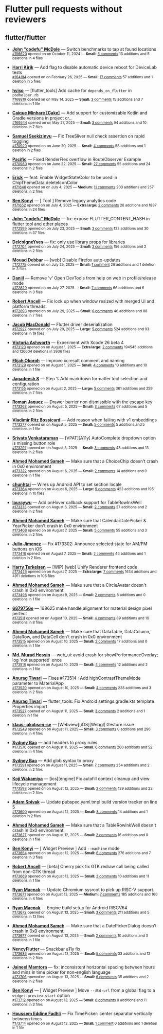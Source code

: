 # Flutter pull requests without reviewers

## flutter/flutter

* **[John "codefu" McDole](https://github.com/jtmcdole)** &mdash; Switch benchmarks to tap at found locations<br />
  <sub>[#156620](https://github.com/flutter/flutter/pull/156620) opened on on October 11, 2024 &mdash; **Small:** [5 comments](https://github.com/flutter/flutter/pull/156620) 13 additions and 5 deletions in 4 files</sub><br />

* **[Harri Kirik](https://github.com/harri35)** &mdash; Add flag to disable automatic device reboot for DeviceLab tests<br />
  <sub>[#164184](https://github.com/flutter/flutter/pull/164184) opened on on February 26, 2025 &mdash; **Small:** [17 comments](https://github.com/flutter/flutter/pull/164184) 57 additions and 1 deletion in 5 files</sub><br />

* **[hyiso](https://github.com/hyiso)** &mdash; [flutter_tools] Add cache for `depends_on_flutter` in `podhelper.rb`<br />
  <sub>[#168819](https://github.com/flutter/flutter/pull/168819) opened on on May 14, 2025 &mdash; **Small:** [3 comments](https://github.com/flutter/flutter/pull/168819) 15 additions and 7 deletions in 1 file</sub><br />

* **[Caique Minhare [Cake]](https://github.com/ca-ke)** &mdash; Add support for customizable Kotlin and Gradle versions in project cr…<br />
  <sub>[#169544](https://github.com/flutter/flutter/pull/169544) opened on on May 27, 2025 &mdash; **Small:** [3 comments](https://github.com/flutter/flutter/pull/169544) 94 additions and 10 deletions in 7 files</sub><br />

* **[Samuel Ssekizinvu](https://github.com/samuelkchris)** &mdash; Fix TreeSliver null check assertion on rapid toggling<br />
  <sub>[#170929](https://github.com/flutter/flutter/pull/170929) opened on on June 20, 2025 &mdash; **Small:** [4 comments](https://github.com/flutter/flutter/pull/170929) 58 additions and 1 deletion in 2 files</sub><br />

* **[Pacific](https://github.com/prash4931)** &mdash; Fixed RenderFlex overflow in RouteObserver Example<br />
  <sub>[#170980](https://github.com/flutter/flutter/pull/170980) opened on on June 22, 2025 &mdash; **Small:** [27 comments](https://github.com/flutter/flutter/pull/170980) 55 additions and 24 deletions in 2 files</sub><br />

* **[Erick](https://github.com/erickzanardo)** &mdash; feat: Enable WidgetStateColor to be used in ChipThemeData.deleteIconColor<br />
  <sub>[#171646](https://github.com/flutter/flutter/pull/171646) opened on on July 4, 2025 &mdash; **Medium:** [11 comments](https://github.com/flutter/flutter/pull/171646) 203 additions and 257 deletions in 2 files</sub><br />

* **[Ben Konyi](https://github.com/bkonyi)** &mdash; [ Tool ] Remove legacy analytics code<br />
  <sub>[#171652](https://github.com/flutter/flutter/pull/171652) opened on on July 4, 2025 &mdash; **Extra large:** [2 comments](https://github.com/flutter/flutter/pull/171652) 28 additions and 1837 deletions in 24 files</sub><br />

* **[John "codefu" McDole](https://github.com/jtmcdole)** &mdash; fix: expose FLUTTER_CONTENT_HASH in flutter tool and other places<br />
  <sub>[#172599](https://github.com/flutter/flutter/pull/172599) opened on on July 23, 2025 &mdash; **Small:** [3 comments](https://github.com/flutter/flutter/pull/172599) 123 additions and 30 deletions in 37 files</sub><br />

* **[DelcoigneYves](https://github.com/DelcoigneYves)** &mdash; fix: only use library props for libraries<br />
  <sub>[#172704](https://github.com/flutter/flutter/pull/172704) opened on on July 24, 2025 &mdash; **Small:** [3 comments](https://github.com/flutter/flutter/pull/172704) 156 additions and 2 deletions in 2 files</sub><br />

* **[Mouad Debbar](https://github.com/mdebbar)** &mdash; [web] Disable Firefox auto-updates<br />
  <sub>[#172775](https://github.com/flutter/flutter/pull/172775) opened on on July 25, 2025 &mdash; **Small:** [1 comment](https://github.com/flutter/flutter/pull/172775) 26 additions and 1 deletion in 3 files</sub><br />

* **[Daniil](https://github.com/danwirele)** &mdash; Remove 'v' Open DevTools from help on web in profile/release mode<br />
  <sub>[#172829](https://github.com/flutter/flutter/pull/172829) opened on on July 27, 2025 &mdash; **Small:** [7 comments](https://github.com/flutter/flutter/pull/172829) 66 additions and 6 deletions in 3 files</sub><br />

* **[Robert Ancell](https://github.com/robert-ancell)** &mdash; Fix lock up when window resized with merged UI and platform threads.<br />
  <sub>[#172893](https://github.com/flutter/flutter/pull/172893) opened on on July 29, 2025 &mdash; **Small:** [6 comments](https://github.com/flutter/flutter/pull/172893) 46 additions and 88 deletions in 7 files</sub><br />

* **[Jacob MacDonald](https://github.com/jakemac53)** &mdash; Flutter driver deserialization<br />
  <sub>[#172927](https://github.com/flutter/flutter/pull/172927) opened on on July 29, 2025 &mdash; **Large:** [5 comments](https://github.com/flutter/flutter/pull/172927) 524 additions and 93 deletions in 19 files</sub><br />

* **[Victoria Ashworth](https://github.com/vashworth)** &mdash; Experiment with Xcode 26 beta 4<br />
  <sub>[#173123](https://github.com/flutter/flutter/pull/173123) opened on on August 1, 2025 &mdash; **Extra large:** [2 comments](https://github.com/flutter/flutter/pull/173123) 194545 additions and 126604 deletions in 3906 files</sub><br />

* **[Elijah Okoroh](https://github.com/okorohelijah)** &mdash; Improve xcresult comment and naming<br />
  <sub>[#173129](https://github.com/flutter/flutter/pull/173129) opened on on August 1, 2025 &mdash; **Small:** [4 comments](https://github.com/flutter/flutter/pull/173129) 10 additions and 10 deletions in 1 file</sub><br />

* **[Jagadeesh S](https://github.com/jagadeesh8682)** &mdash; Step 1: Add markdown formatter tool selection and configuration<br />
  <sub>[#173155](https://github.com/flutter/flutter/pull/173155) opened on on August 2, 2025 &mdash; **Large:** [5 comments](https://github.com/flutter/flutter/pull/173155) 361 additions and 259 deletions in 7 files</sub><br />

* **[Roman Jaquez](https://github.com/romanejaquez)** &mdash; Drawer barrier non dismissible with the escape key<br />
  <sub>[#173263](https://github.com/flutter/flutter/pull/173263) opened on on August 5, 2025 &mdash; **Small:** [3 comments](https://github.com/flutter/flutter/pull/173263) 67 additions and 5 deletions in 2 files</sub><br />

* **[Vladimir Ritz Bossicard](https://github.com/vbossica)** &mdash; Add reason when failing with v1 embeddings<br />
  <sub>[#173277](https://github.com/flutter/flutter/pull/173277) opened on on August 5, 2025 &mdash; **Small:** [5 comments](https://github.com/flutter/flutter/pull/173277) 5 additions and 5 deletions in 1 file</sub><br />

* **[Srivats Venkataraman](https://github.com/srivats22)** &mdash; [VPAT][A11y] AutoComplete dropdown option is missing button role<br />
  <sub>[#173297](https://github.com/flutter/flutter/pull/173297) opened on on August 5, 2025 &mdash; **Small:** [3 comments](https://github.com/flutter/flutter/pull/173297) 48 additions and 13 deletions in 2 files</sub><br />

* **[Ahmed Mohamed Sameh](https://github.com/ahmedsameha1)** &mdash; Make sure that a ChoiceChip doesn't crash in 0x0 environment<br />
  <sub>[#173322](https://github.com/flutter/flutter/pull/173322) opened on on August 6, 2025 &mdash; **Small:** [2 comments](https://github.com/flutter/flutter/pull/173322) 14 additions and 0 deletions in 1 file</sub><br />

* **[chunhtai](https://github.com/chunhtai)** &mdash; Wires up Android API to set section locale<br />
  <sub>[#173364](https://github.com/flutter/flutter/pull/173364) opened on on August 6, 2025 &mdash; **Large:** [9 comments](https://github.com/flutter/flutter/pull/173364) 423 additions and 195 deletions in 10 files</sub><br />

* **[lauraywu](https://github.com/lauraywu)** &mdash; Add onHover callback support for TableRowInkWell<br />
  <sub>[#173373](https://github.com/flutter/flutter/pull/173373) opened on on August 6, 2025 &mdash; **Small:** [2 comments](https://github.com/flutter/flutter/pull/173373) 27 additions and 2 deletions in 2 files</sub><br />

* **[Ahmed Mohamed Sameh](https://github.com/ahmedsameha1)** &mdash; Make sure that CalendarDatePicker & YearPicker don't crash in 0x0 environment<br />
  <sub>[#173408](https://github.com/flutter/flutter/pull/173408) opened on on August 7, 2025 &mdash; **Small:** [5 comments](https://github.com/flutter/flutter/pull/173408) 55 additions and 3 deletions in 2 files</sub><br />

* **[Julio Jimenez](https://github.com/JulioJ11)** &mdash; Fix #173302: Announce selected state for AM/PM buttons on iOS<br />
  <sub>[#173418](https://github.com/flutter/flutter/pull/173418) opened on on August 7, 2025 &mdash; **Small:** [2 comments](https://github.com/flutter/flutter/pull/173418) 46 additions and 1 deletion in 2 files</sub><br />

* **[Harry Terkelsen](https://github.com/harryterkelsen)** &mdash; [WIP] [web] Unify Renderer frontend code<br />
  <sub>[#173426](https://github.com/flutter/flutter/pull/173426) opened on on August 7, 2025 &mdash; **Extra large:** [7 comments](https://github.com/flutter/flutter/pull/173426) 1634 additions and 4911 deletions in 105 files</sub><br />

* **[Ahmed Mohamed Sameh](https://github.com/ahmedsameha1)** &mdash; Make sure that a CircleAvatar doesn't crash in 0x0 environment<br />
  <sub>[#173498](https://github.com/flutter/flutter/pull/173498) opened on on August 9, 2025 &mdash; **Small:** [2 comments](https://github.com/flutter/flutter/pull/173498) 8 additions and 0 deletions in 1 file</sub><br />

* **[6879756e](https://github.com/6879756e)** &mdash; 168625 make handle alignment for material design pixel perfect<br />
  <sub>[#173511](https://github.com/flutter/flutter/pull/173511) opened on on August 10, 2025 &mdash; **Small:** [4 comments](https://github.com/flutter/flutter/pull/173511) 89 additions and 16 deletions in 8 files</sub><br />

* **[Ahmed Mohamed Sameh](https://github.com/ahmedsameha1)** &mdash; Make sure that DataTable, DataColumn, DataRow, and DataCell don't crash in 0x0 environment<br />
  <sub>[#173515](https://github.com/flutter/flutter/pull/173515) opened on on August 10, 2025 &mdash; **Small:** [2 comments](https://github.com/flutter/flutter/pull/173515) 17 additions and 0 deletions in 1 file</sub><br />

* **[Md. Murad Hossin](https://github.com/muradhossin)** &mdash; web_ui: avoid crash for showPerformanceOverlay; log 'not supported' once<br />
  <sub>[#173518](https://github.com/flutter/flutter/pull/173518) opened on on August 10, 2025 &mdash; **Small:** [4 comments](https://github.com/flutter/flutter/pull/173518) 12 additions and 2 deletions in 1 file</sub><br />

* **[Anurag Tiwari](https://github.com/AnuragTiwari1508)** &mdash; Fixes #173514 : Add highContrastThemeMode parameter to MaterialApp<br />
  <sub>[#173520](https://github.com/flutter/flutter/pull/173520) opened on on August 10, 2025 &mdash; **Small:** [4 comments](https://github.com/flutter/flutter/pull/173520) 238 additions and 3 deletions in 2 files</sub><br />

* **[Anurag Tiwari](https://github.com/AnuragTiwari1508)** &mdash; flutter_tools: Fix Android settings.gradle.kts template Properties import<br />
  <sub>[#173527](https://github.com/flutter/flutter/pull/173527) opened on on August 11, 2025 &mdash; **Small:** [3 comments](https://github.com/flutter/flutter/pull/173527) 2 additions and 1 deletion in 1 file</sub><br />

* **[klaus-jakobsen-se](https://github.com/klaus-jakobsen-se)** &mdash; [Webview][iOS][Webgl] Gesture issue <br />
  <sub>[#173549](https://github.com/flutter/flutter/pull/173549) opened on on August 11, 2025 &mdash; **Small:** [3 comments](https://github.com/flutter/flutter/pull/173549) 0 additions and 296 deletions in 4 files</sub><br />

* **[Sydney Bao](https://github.com/SydneyBao)** &mdash; add headers to proxy rules<br />
  <sub>[#173570](https://github.com/flutter/flutter/pull/173570) opened on on August 11, 2025 &mdash; **Small:** [6 comments](https://github.com/flutter/flutter/pull/173570) 200 additions and 52 deletions in 4 files</sub><br />

* **[Sydney Bao](https://github.com/SydneyBao)** &mdash; Add glob syntax to proxy<br />
  <sub>[#173591](https://github.com/flutter/flutter/pull/173591) opened on on August 11, 2025 &mdash; **Small:** [7 comments](https://github.com/flutter/flutter/pull/173591) 254 additions and 2 deletions in 2 files</sub><br />

* **[Koji Wakamiya](https://github.com/koji-1009)** &mdash; [ios][engine] Fix autofill context cleanup and view lifecycle management<br />
  <sub>[#173598](https://github.com/flutter/flutter/pull/173598) opened on on August 12, 2025 &mdash; **Small:** [2 comments](https://github.com/flutter/flutter/pull/173598) 139 additions and 23 deletions in 2 files</sub><br />

* **[Adam Spivak](https://github.com/Spivak-adam)** &mdash; Update pubspec.yaml.tmpl build version tracker on line 5<br />
  <sub>[#173600](https://github.com/flutter/flutter/pull/173600) opened on on August 12, 2025 &mdash; **Small:** [8 comments](https://github.com/flutter/flutter/pull/173600) 14 additions and 1 deletion in 2 files</sub><br />

* **[Ahmed Mohamed Sameh](https://github.com/ahmedsameha1)** &mdash; Make sure that a TableRowInkWell doesn't crash in 0x0 environment<br />
  <sub>[#173627](https://github.com/flutter/flutter/pull/173627) opened on on August 12, 2025 &mdash; **Small:** [2 comments](https://github.com/flutter/flutter/pull/173627) 16 additions and 0 deletions in 1 file</sub><br />

* **[Ben Konyi](https://github.com/bkonyi)** &mdash; [ Widget Preview ] Add `--machine` mode<br />
  <sub>[#173654](https://github.com/flutter/flutter/pull/173654) opened on on August 12, 2025 &mdash; **Small:** [6 comments](https://github.com/flutter/flutter/pull/173654) 276 additions and 7 deletions in 3 files</sub><br />

* **[Robert Ancell](https://github.com/robert-ancell)** &mdash; [beta] Cherry pick fix GTK redraw call being called from non-GTK thread<br />
  <sub>[#173669](https://github.com/flutter/flutter/pull/173669) opened on on August 13, 2025 &mdash; **Small:** [3 comments](https://github.com/flutter/flutter/pull/173669) 10 additions and 11 deletions in 1 file</sub><br />

* **[Ryan Macnak](https://github.com/rmacnak-google)** &mdash; Update Chromium sysroot to pick up RISC-V support.<br />
  <sub>[#173671](https://github.com/flutter/flutter/pull/173671) opened on on August 13, 2025 &mdash; **Medium:** [7 comments](https://github.com/flutter/flutter/pull/173671) 185 additions and 160 deletions in 4 files</sub><br />

* **[Ryan Macnak](https://github.com/rmacnak-google)** &mdash; Engine build setup for Android RISCV64.<br />
  <sub>[#173672](https://github.com/flutter/flutter/pull/173672) opened on on August 13, 2025 &mdash; **Small:** [3 comments](https://github.com/flutter/flutter/pull/173672) 211 additions and 5 deletions in 13 files</sub><br />

* **[Ahmed Mohamed Sameh](https://github.com/ahmedsameha1)** &mdash; Make sure that a DatePickerDialog doesn't crash in 0x0 environment<br />
  <sub>[#173677](https://github.com/flutter/flutter/pull/173677) opened on on August 13, 2025 &mdash; **Small:** [2 comments](https://github.com/flutter/flutter/pull/173677) 10 additions and 0 deletions in 1 file</sub><br />

* **[NencyFlutter ](https://github.com/nancyflutter)** &mdash; Snackbar a11y fix<br />
  <sub>[#173686](https://github.com/flutter/flutter/pull/173686) opened on on August 13, 2025 &mdash; **Small:** [5 comments](https://github.com/flutter/flutter/pull/173686) 33 additions and 12 deletions in 2 files</sub><br />

* **[Jaineel Mamtora](https://github.com/Jaineel-Mamtora)** &mdash; fix: inconsistent horizontal spacing between hours and mins in time picker for non-english language<br />
  <sub>[#173706](https://github.com/flutter/flutter/pull/173706) opened on on August 13, 2025 &mdash; **Small:** [6 comments](https://github.com/flutter/flutter/pull/173706) 35 additions and 2 deletions in 2 files</sub><br />

* **[Ben Konyi](https://github.com/bkonyi)** &mdash; [ Widget Preview ] Move `--dtd-url` from a global flag to a `widget-preview start` option<br />
  <sub>[#173712](https://github.com/flutter/flutter/pull/173712) opened on on August 13, 2025 &mdash; **Small:** [8 comments](https://github.com/flutter/flutter/pull/173712) 9 additions and 11 deletions in 3 files</sub><br />

* **[Houssem Eddine Fadhli](https://github.com/houssemeddinefadhli81)** &mdash; Fix TimePicker: center separator vertically between times<br />
  <sub>[#173714](https://github.com/flutter/flutter/pull/173714) opened on on August 13, 2025 &mdash; **Small:** [1 comment](https://github.com/flutter/flutter/pull/173714) 0 additions and 1 deletion in 1 file</sub><br />

